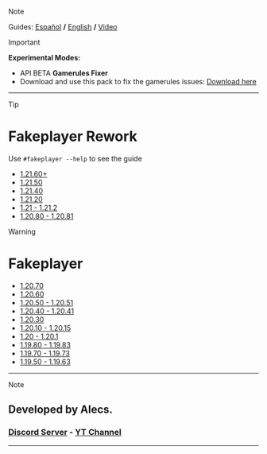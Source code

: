 > [!NOTE]
> Guides: [Español](/guides/ES.md) **/** [English](/guides/EN.md) **/** [Video](https://youtu.be/FMnSQ2R94PI)

> [!IMPORTANT]
> **Experimental Modes:**
> - API BETA
> **Gamerules Fixer**
> - Download and use this pack to fix the gamerules issues:
> [Download here](https://cdn.discordapp.com/attachments/1208481601676382351/1208850823442858044/Gamerules_1.19.mcpack?ex=67b18d4f&is=67b03bcf&hm=c87fe4096271a71e7f3ee44d5c3a880cb698d9e9a602d1a9d51689bf99ca6607&)

---

> [!TIP]
> # Fakeplayer Rework
> Use `#fakeplayer --help` to see the guide
> - [1.21.60+](https://www.curseforge.com/minecraft-bedrock/scripts/fakeplayer/download/6183099)
> - [1.21.50](https://www.curseforge.com/minecraft-bedrock/scripts/fakeplayer/download/5969210)
> - [1.21.40](https://www.curseforge.com/minecraft-bedrock/scripts/fakeplayer/download/5852156)
> - [1.21.20](https://www.curseforge.com/minecraft-bedrock/scripts/fakeplayer/download/5626237)
> - [1.21 - 1.21.2](https://www.curseforge.com/minecraft-bedrock/scripts/fakeplayer/download/5441504)
> - [1.20.80 - 1.20.81](https://www.curseforge.com/minecraft-bedrock/scripts/fakeplayer/download/5393806)

> [!WARNING]
> # Fakeplayer
> - [1.20.70](https://www.mediafire.com/file/ux4aqssczlwl9cu/Fakeplayer_1.20.70.mcpack/file)
> - [1.20.60](https://www.mediafire.com/file/6szquispqc3hc9t/Fakeplayer_1.20.60.mcpack/file)
> - [1.20.50 - 1.20.51](https://www.mediafire.com/file/3zh0lpzczgb62st/Fakeplayer_1.20.50.mcpack/file)
> - [1.20.40 - 1.20.41](https://www.mediafire.com/file/p38nnpzv92xt745/Fakeplayer_1.20.40.mcpack/file)
> - [1.20.30](https://www.mediafire.com/file/i674gb2jixfbgw6/Fakeplayer_1.20.30.mcpack/file)
> - [1.20.10 - 1.20.15](https://www.mediafire.com/file/90orvm8v9rop1pj/Fakeplayer_1.20.10.mcpack/file)
> - [1.20 - 1.20.1](https://www.mediafire.com/file/z9xtd8f1ez7yiyp/Fakeplayer_1.20.mcpack/file)
> - [1.19.80 - 1.19.83](https://www.mediafire.com/file/qsf0xswv7duzgi3/Fakeplayer_1.19.80.mcpack/file)
> - [1.19.70 - 1.19.73](https://www.mediafire.com/file/7ppkbmo1kijz3ys/Fakeplayer+1.19.70.mcpack/file)
> - [1.19.50 - 1.19.63](https://www.mediafire.com/download/n6yr81m6z0r4392)

---
> [!NOTE]
> ## Developed by Alecs.
> ### [Discord Server](https://discord.gg/96Uyt3KWT5) **-** [YT Channel](https://www.youtube.com/@yosoyalexD)
---
